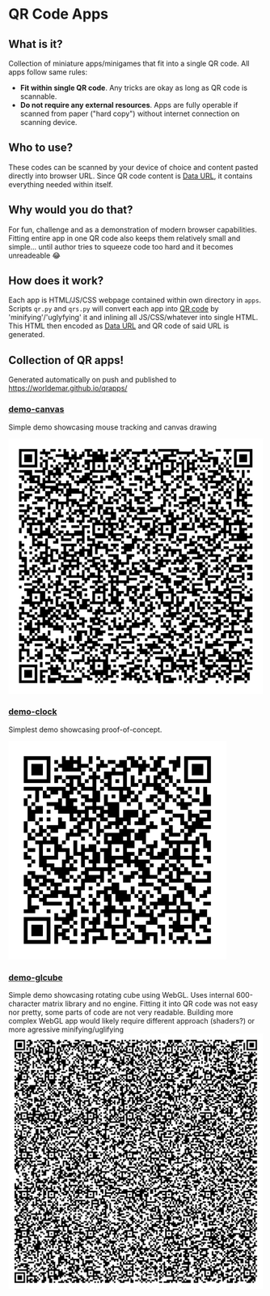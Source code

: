 # QR Code Apps

## What is it?
Collection of miniature apps/minigames that fit into a single QR code.
All apps follow same rules:

- **Fit within single QR code**. Any tricks are okay as long as QR code is scannable.
- **Do not require any external resources**. Apps are fully operable if scanned from paper ("hard copy") without internet connection on scanning device.

## Who to use?
These codes can be scanned by your device of choice and content pasted directly into browser URL.
Since QR code content is [Data URL](https://en.wikipedia.org/wiki/Data_URI_scheme), it contains everything needed within itself.

## Why would you do that?
For fun, challenge and as a demonstration of modern browser capabilities.
Fitting entire app in one QR code also keeps them relatively small and simple... until author tries to squeeze code too hard and it becomes unreadeable 😂

## How does it work?
Each app is HTML/JS/CSS webpage contained within own directory in `apps`. Scripts `qr.py` and `qrs.py` will convert each app into [QR code](https://en.wikipedia.org/wiki/QR_code) by 'minifying'/'uglyfying' it and inlining all JS/CSS/whatever into single HTML. This HTML then encoded as [Data URL](https://en.wikipedia.org/wiki/Data_URI_scheme) and QR code of said URL is generated.

## Collection of QR apps!
Generated automatically on push and published to https://worldemar.github.io/qrapps/
### [demo-canvas](demo-canvas/minibundle.html)

Simple demo showcasing mouse tracking and canvas drawing

![demo-canvas](demo-canvas/qr.svg)

### [demo-clock](demo-clock/minibundle.html)

Simplest demo showcasing proof-of-concept.

![demo-clock](demo-clock/qr.svg)

### [demo-glcube](demo-glcube/minibundle.html)

Simple demo showcasing rotating cube using WebGL.
Uses internal 600-character matrix library and no engine.
Fitting it into QR code was not easy nor pretty, some parts of code are not very readable.
Building more complex WebGL app would likely require different approach (shaders?)
or more agressive minifying/uglifying
![demo-glcube](demo-glcube/qr.svg)

